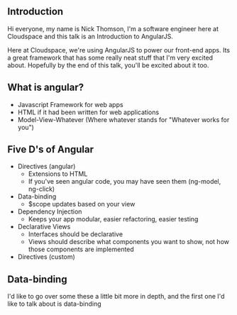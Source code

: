 Introduction
-------------
Hi everyone, my name is Nick Thomson, I'm a software engineer here at Cloudspace
and this talk is an Introduction to AngularJS.

Here at Cloudspace, we're using AngularJS to power our front-end apps.
Its a great framework that has some really neat stuff that I'm very excited about.
Hopefully by the end of this talk, you'll be excited about it too.


What is angular?
----------------
  - Javascript Framework for web apps
  - HTML if it had been written for web applications
  - Model-View-Whatever (Where whatever stands for "Whatever works for you")


Five D's of Angular
-------------------
  - Directives (angular)
    - Extensions to HTML
    - If you've seen angular code, you may have seen them (ng-model, ng-click)
  - Data-binding
    - $scope updates based on your view
  - Dependency Injection
    - Keeps your app modular, easier refactoring, easier testing
  - Declarative Views
    - Interfaces should be declarative
    - Views should describe what components you want to show, not how those components are implemented
  - Directives (custom)

Data-binding
------------
I'd like to go over some these a little bit more in depth,
and the first one I'd like to talk about is data-binding
